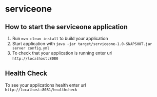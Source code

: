# serviceone

How to start the serviceone application
---

1. Run `mvn clean install` to build your application
1. Start application with `java -jar target/serviceone-1.0-SNAPSHOT.jar server config.yml`
1. To check that your application is running enter url `http://localhost:8080`

Health Check
---

To see your applications health enter url `http://localhost:8081/healthcheck`
